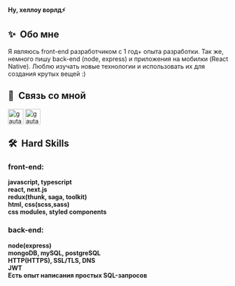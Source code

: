 <b>Ну, хеллоу ворлд⚡</b>

<h2><b>✨&nbsp;&nbsp;Обо&nbsp;мне</b></h2>

Я являюсь front-end разработчиком с 1 год+ опыта разработки. 
Так же, немного пишу back-end (node, express) и приложения на мобилки (React Native). Люблю изучать новые технологии и использовать их для создания крутых вещей :)

<h2>🔗 &nbsp;Связь со мной</h2>

<p align="left">
<a href="https://t.me/explorrerr" target="blank"><img align="center" src="https://img.icons8.com/color/48/000000/telegram-app--v1.png" alt="gautamkrishnar" height="35" width="35" /></a>
<a href="https://vk.com/whooooooooami" target="blank"><img align="center" src="https://img.icons8.com/color/48/000000/vk-circled.png" alt="gautamkrishnar" height="35" width="35" /></a>

<h2><b>🛠️&nbsp;&nbsp;Hard&nbsp;Skills</b></h2>
  <h3>front-end:</h3>
    <summary><b>javascript, typescript</b></summary>
    <summary><b>react, next.js</b></summary>
    <summary><b>redux(thunk, saga, toolkit)</b></summary>
    <summary><b>html, css(scss,sass)</b></summary>
     <summary><b>css modules, styled components</b></summary>
       <h3>back-end:</h3>
    <summary><b>node(express)</b></summary>
    <summary><b>mongoDB, mySQL, postgreSQL</b></summary>
    <summary><b>HTTP(HTTPS), SSL/TLS, DNS</b></summary>
    <summary><b>JWT</b></summary>
     <summary><b>Есть опыт написания простых SQL-запросов</b></summary>

